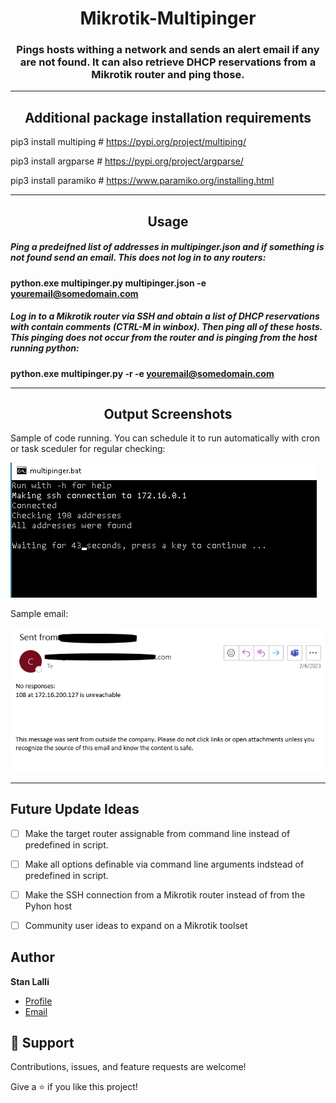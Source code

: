 <h1 align="center">Mikrotik-Multipinger</h1>

<h3 align="center">
Pings hosts withing a network and sends an alert email if any are not found. It can also retrieve DHCP reservations from a Mikrotik router and ping those.
</h3>

---

<h2 align="center">Additional package installation requirements</h2>

pip3 install multiping  # https://pypi.org/project/multiping/

pip3 install argparse   # https://pypi.org/project/argparse/

pip3 install paramiko   # https://www.paramiko.org/installing.html

---

<h2 align="center">Usage</h2>

##### Ping a predeifned list of addresses in multipinger.json and if something is not found send an email. This does not log in to any routers:

**python.exe multipinger.py multipinger.json -e youremail@somedomain.com**

##### Log in to a Mikrotik router via SSH and obtain a list of DHCP reservations with contain comments (CTRL-M in winbox). Then ping all of these hosts. This pinging does not occur from the router and is pinging from the host running python:

**python.exe multipinger.py -r -e youremail@somedomain.com**

---

<h2 align="center">Output Screenshots</h2>


Sample of code running. You can schedule it to run automatically with cron or task sceduler for regular checking:

![Mikrotik Get DHCP Reservations](https://github.com/lalliexperience/Mikrotik-Multipinger/blob/main/screenshots/Mikrotik-Get-DHCP-Reservations.PNG?raw=true)


Sample email:

![Mikrotik DHCP Reservations send email when device not pingable](https://github.com/lalliexperience/Mikrotik-Multipinger/blob/main/screenshots/Mikrotik-DHCP-Reservations-send-email-when-device-not-pingable.PNG?raw=true)

---


## Future Update Ideas

- [ ] Make the target router assignable from command line instead of predefined in script.
- [ ] Make all options definable via command line arguments indstead of predefined in script.
- [ ] Make the SSH connection from a Mikrotik router instead of from the Pyhon host
- [ ] Community user ideas to expand on a Mikrotik toolset


## Author

**Stan Lalli**

- [Profile](https://github.com/lalliexperience "Stan Lalli")
- [Email](mailto:lalliexperience@gmail.com?subject=GitHub)

## 🤝 Support

Contributions, issues, and feature requests are welcome!

Give a ⭐️ if you like this project!


